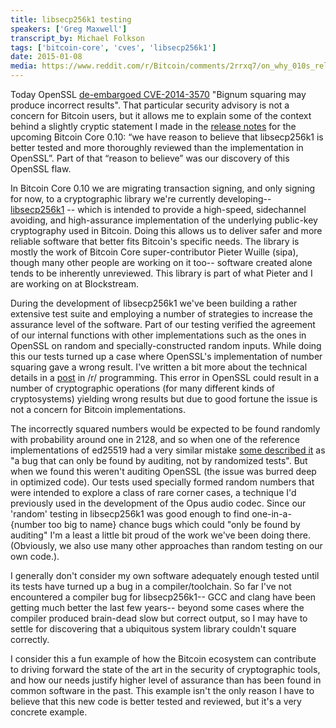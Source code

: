 ```yaml
---
title: libsecp256k1 testing
speakers: ['Greg Maxwell']
transcript_by: Michael Folkson
tags: ['bitcoin-core', 'cves', 'libsecp256k1']
date: 2015-01-08
media: https://www.reddit.com/r/Bitcoin/comments/2rrxq7/on_why_010s_release_notes_say_we_have_reason_to
---
```

Today OpenSSL [de-embargoed CVE-2014-3570](https://www.openssl.org/news/secadv/20150108.txt) "Bignum squaring may produce incorrect results". That particular security advisory is not a concern for Bitcoin users, but it allows me to explain some of the context behind a slightly cryptic statement I made in the [release notes](https://github.com/bitcoin/bitcoin/blob/master/doc/release-notes/release-notes-0.10.0.md) for the upcoming Bitcoin Core 0.10: “we have reason to believe that libsecp256k1 is better tested and more thoroughly reviewed than the implementation in OpenSSL”. Part of that “reason to believe” was our discovery of this OpenSSL flaw.

In Bitcoin Core 0.10 we are migrating transaction signing, and only signing for now, to a cryptographic library we're currently developing-- [libsecp256k1](https://github.com/bitcoin-core/secp256k1) -- which is intended to provide a high-speed, sidechannel avoiding, and high-assurance implementation of the underlying public-key cryptography used in Bitcoin. Doing this allows us to deliver safer and more reliable software that better fits Bitcoin's specific needs. The library is mostly the work of Bitcoin Core super-contributor Pieter Wuille (sipa), though many other people are working on it too-- software created alone tends to be inherently unreviewed. This library is part of what Pieter and I are working on at Blockstream.

During the development of libsecp256k1 we've been building a rather extensive test suite and employing a number of strategies to increase the assurance level of the software. Part of our testing verified the agreement of our internal functions with other implementations such as the ones in OpenSSL on random and specially-constructed random inputs. While doing this our tests turned up a case where OpenSSL's implementation of number squaring gave a wrong result. I've written a bit more about the technical details in a [post](https://np.reddit.com/r/programming/comments/2rrc64/openssl_security_advisory_new_openssl_releases/cnilq2w/?context=3) in /r/ programming. This error in OpenSSL could result in a number of cryptographic operations (for many different kinds of cryptosystems) yielding wrong results but due to good fortune the issue is not a concern for Bitcoin implementations.

The incorrectly squared numbers would be expected to be found randomly with probability around one in 2128, and so when one of the reference implementations of ed25519 had a very similar mistake [some described it](https://gist.github.com/CodesInChaos/8374632) as "a bug that can only be found by auditing, not by randomized tests". But when we found this weren't auditing OpenSSL (the issue was burred deep in optimized code). Our tests used specially formed random numbers that were intended to explore a class of rare corner cases, a technique I'd previously used in the development of the Opus audio codec. Since our 'random' testing in libsecp256k1 was good enough to find one-in-a-{number too big to name} chance bugs which could "only be found by auditing" I'm a least a little bit proud of the work we've been doing there. (Obviously, we also use many other approaches than random testing on our own code.).

I generally don't consider my own software adequately enough tested until its tests have turned up a bug in a compiler/toolchain. So far I've not encountered a compiler bug for libsecp256k1-- GCC and clang have been getting much better the last few years-- beyond some cases where the compiler produced brain-dead slow but correct output, so I may have to settle for discovering that a ubiquitous system library couldn't square correctly.

I consider this a fun example of how the Bitcoin ecosystem can contribute to driving forward the state of the art in the security of cryptographic tools, and how our needs justify higher level of assurance than has been found in common software in the past. This example isn't the only reason I have to believe that this new code is better tested and reviewed, but it's a very concrete example.

